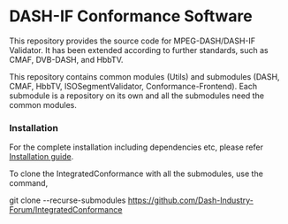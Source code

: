 # DASH-IF Conformance Software

This repository provides the source code for MPEG-DASH/DASH-IF Validator. It has been extended according to further standards, such as CMAF, DVB-DASH, and HbbTV.

This repository contains common modules (Utils) and submodules (DASH, CMAF, HbbTV, ISOSegmentValidator, Conformance-Frontend). Each submodule is a repository on its own and all the submodules need the common modules.

### Installation

For the complete installation including dependencies etc, please refer [Installation guide]( https://github.com/Dash-Industry-Forum/Conformance-Software/blob/master/Documentation/HbbTV_DVB/Installation_Guide.pdf).

To clone the IntegratedConformance with all the submodules, use the command, 

git clone --recurse-submodules https://github.com/Dash-Industry-Forum/IntegratedConformance


